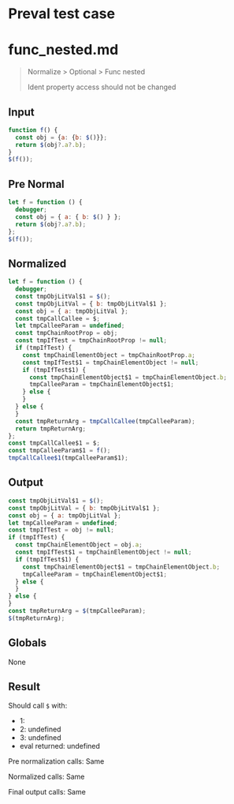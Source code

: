 # Preval test case

# func_nested.md

> Normalize > Optional > Func nested
>
> Ident property access should not be changed

## Input

`````js filename=intro
function f() {
  const obj = {a: {b: $()}};
  return $(obj?.a?.b);
}
$(f());
`````

## Pre Normal

`````js filename=intro
let f = function () {
  debugger;
  const obj = { a: { b: $() } };
  return $(obj?.a?.b);
};
$(f());
`````

## Normalized

`````js filename=intro
let f = function () {
  debugger;
  const tmpObjLitVal$1 = $();
  const tmpObjLitVal = { b: tmpObjLitVal$1 };
  const obj = { a: tmpObjLitVal };
  const tmpCallCallee = $;
  let tmpCalleeParam = undefined;
  const tmpChainRootProp = obj;
  const tmpIfTest = tmpChainRootProp != null;
  if (tmpIfTest) {
    const tmpChainElementObject = tmpChainRootProp.a;
    const tmpIfTest$1 = tmpChainElementObject != null;
    if (tmpIfTest$1) {
      const tmpChainElementObject$1 = tmpChainElementObject.b;
      tmpCalleeParam = tmpChainElementObject$1;
    } else {
    }
  } else {
  }
  const tmpReturnArg = tmpCallCallee(tmpCalleeParam);
  return tmpReturnArg;
};
const tmpCallCallee$1 = $;
const tmpCalleeParam$1 = f();
tmpCallCallee$1(tmpCalleeParam$1);
`````

## Output

`````js filename=intro
const tmpObjLitVal$1 = $();
const tmpObjLitVal = { b: tmpObjLitVal$1 };
const obj = { a: tmpObjLitVal };
let tmpCalleeParam = undefined;
const tmpIfTest = obj != null;
if (tmpIfTest) {
  const tmpChainElementObject = obj.a;
  const tmpIfTest$1 = tmpChainElementObject != null;
  if (tmpIfTest$1) {
    const tmpChainElementObject$1 = tmpChainElementObject.b;
    tmpCalleeParam = tmpChainElementObject$1;
  } else {
  }
} else {
}
const tmpReturnArg = $(tmpCalleeParam);
$(tmpReturnArg);
`````

## Globals

None

## Result

Should call `$` with:
 - 1: 
 - 2: undefined
 - 3: undefined
 - eval returned: undefined

Pre normalization calls: Same

Normalized calls: Same

Final output calls: Same
